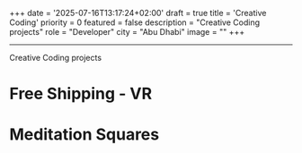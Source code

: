 +++
date = '2025-07-16T13:17:24+02:00'
draft = true
title = 'Creative Coding'
priority = 0
featured = false
description = "Creative Coding projects"
role = "Developer"
city = "Abu Dhabi"
image = ""
+++

---

Creative Coding projects

# Free Shipping - VR

# Meditation Squares

